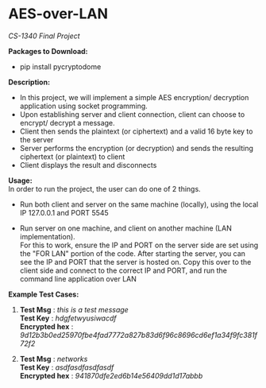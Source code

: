 # AES-over-LAN
*CS-1340 Final Project*

**Packages to Download:**
- pip install pycryptodome <br/>

**Description:**
- In this project, we will implement a simple AES encryption/ decryption application using socket programming.
- Upon establishing server and client connection, client can choose to encrypt/ decrypt a message.
- Client then sends the plaintext (or ciphertext) and a valid 16 byte key to the server
- Server performs the encryption (or decryption) and sends the resulting ciphertext (or plaintext) to client
- Client displays the result and disconnects

**Usage:** <br/>
In order to run the project, the user can do one of 2 things.
  - Run both client and server on the same machine (locally), using the local IP 127.0.0.1 and PORT 5545

  - Run server on one machine, and client on another machine (LAN implementation). <br/>
    For this to work, ensure the IP and PORT on the server side are set using the "FOR LAN" portion of the code.
    After starting the server, you can see the IP and PORT that the server is hosted on. Copy this over to the 
    client side and connect to the correct IP and PORT, and run the command line application over LAN

**Example Test Cases:** <br/>
1. 	**Test Msg**  		: *this is a test message* <br/>
    **Test Key**  		: *hdgfetwyusiwacdf*<br/>
    **Encrypted hex**   : *9d12b3b0ed25970fbe4fad7772a827b83d6f96c8696cd6ef1a34f9fc381f72f2*<br/>


2. 	**Test Msg**  		: *networks* <br/>
    **Test Key**  		: *asdfasdfasdfasdf*<br/>
    **Encrypted hex**   : *941870dfe2ed6b14e56409dd1d17abbb*<br/>
